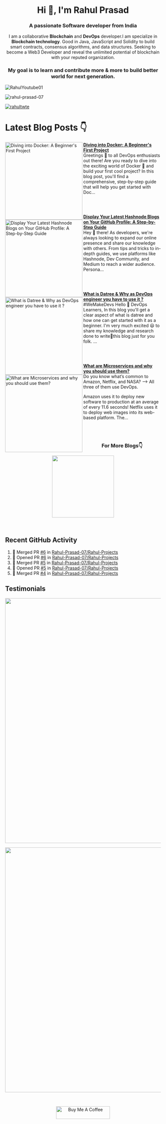 <h1 align="center">Hi 👋, I'm Rahul Prasad</h1>
<h3 align="center">A passionate Software developer from India</h3>

<div align="center">

I am a collaborative **Blockchain** and  **DevOps**  developer.I am specialize in **Blockchain technology**. Good in Java, JavaScript and Solidity to build smart contracts, consensus algorithms, and data structures. Seeking to become a Web3 Developer and reveal the unlimited potential of blockchain with your reputed organization.

### My goal is to learn and contribute more & more to build better world for next generation.
</div>


![RahulYoutube01](https://user-images.githubusercontent.com/101723031/187357459-4676f439-31c3-4b09-a82a-709f07e1e15f.png)


<p align="left"> 
  <img src="https://komarev.com/ghpvc/?username=rahul-prasad-07&label=Profile%20views&color=0e75b6&style=flat" alt="rahul-prasad-07" /> 
</p>

<p align="left"> <a href="https://twitter.com/rahultwte" target="blank"><img src="https://img.shields.io/twitter/follow/rahultwte?logo=twitter&style=for-the-badge" alt="rahultwte" /></a> </p>

# Latest Blog Posts 👇
<!-- HASHNODE_BLOG:START -->
<p align="left">
<a href="https://rahulprasad.hashnode.dev//diving-into-docker-a-beginners-first-project" title="Diving into Docker: A Beginner's First Project"><img src="https://cdn.hashnode.com/res/hashnode/image/upload/v1677321844020/9fc45144-4ab7-4389-bb3a-f1ce63ca2cae.png" alt="Diving into Docker: A Beginner's First Project" width="250px" align="left" /></a>
<a href="https://rahulprasad.hashnode.dev//diving-into-docker-a-beginners-first-project" title="Diving into Docker: A Beginner's First Project"><strong>Diving into Docker: A Beginner's First Project</strong></a>
<br/> Greetings 👋 to all DevOps enthusiasts out there! Are you ready to dive into the exciting world of Docker 🐳 and build your first cool project?
In this blog post, you'll find a comprehensive, step-by-step guide that will help you get started with Doc... </p> <br/> <br/>
<p align="left">
<a href="https://rahulprasad.hashnode.dev//display-your-latest-hashnode-blogs-on-your-github-profile-a-step-by-step-guide" title="Display Your Latest Hashnode Blogs on Your GitHub Profile: A Step-by-Step Guide"><img src="https://cdn.hashnode.com/res/hashnode/image/upload/v1677419149842/41fa6a6f-83f6-4fcc-97d2-4c90fe9bbed5.png" alt="Display Your Latest Hashnode Blogs on Your GitHub Profile: A Step-by-Step Guide" width="250px" align="left" /></a>
<a href="https://rahulprasad.hashnode.dev//display-your-latest-hashnode-blogs-on-your-github-profile-a-step-by-step-guide" title="Display Your Latest Hashnode Blogs on Your GitHub Profile: A Step-by-Step Guide"><strong>Display Your Latest Hashnode Blogs on Your GitHub Profile: A Step-by-Step Guide</strong></a>
<br/> Hey 👋 there!
As developers, we're always looking to expand our online presence and share our knowledge with others. From tips and tricks to in-depth guides, we use platforms like Hashnode, Dev Community, and Medium to reach a wider audience. Persona... </p> <br/> <br/>
<p align="left">
<a href="https://rahulprasad.hashnode.dev//what-is-datree-why-as-devops-engineer-you-have-to-use-it" title="What is Datree & Why as DevOps engineer you have  to use it ?"><img src="https://cdn.hashnode.com/res/hashnode/image/upload/v1676470329404/e06c25a3-38d5-4057-9b4b-c658257d947b.png" alt="What is Datree & Why as DevOps engineer you have  to use it ?" width="250px" align="left" /></a>
<a href="https://rahulprasad.hashnode.dev//what-is-datree-why-as-devops-engineer-you-have-to-use-it" title="What is Datree & Why as DevOps engineer you have  to use it ?"><strong>What is Datree & Why as DevOps engineer you have  to use it ?</strong></a>
<br/> #WeMakeDevs
Hello 👋 DevOps Learners, In this blog you'll get a clear aspect of what is datree and how one can get started with it as a beginner.
I'm very much excited 😃 to share my knowledge and research done to write📝this blog just for you folk.
... </p> <br/> <br/>
<p align="left">
<a href="https://rahulprasad.hashnode.dev//what-are-microservices-and-why-you-should-use-them" title="What are Microservices and why you should use them?"><img src="https://cdn.hashnode.com/res/hashnode/image/upload/v1669634129401/lF5OaG2Nz.png" alt="What are Microservices and why you should use them?" width="250px" align="left" /></a>
<a href="https://rahulprasad.hashnode.dev//what-are-microservices-and-why-you-should-use-them" title="What are Microservices and why you should use them?"><strong>What are Microservices and why you should use them?</strong></a>
<br/> Do you know what’s common to Amazon, Netflix, and NASA?
--> All three of them use DevOps. 

Amazon uses it to deploy new software to production at an average of every 11.6 seconds!
Netflix uses it to deploy web images into its web-based platform. The... </p> <br/> <br/>
<!-- HASHNODE_BLOG:END -->


<h3 align="center">For More Blogs👇</h3>
  
<p align="center"><a href="https://rahulprasad.hashnode.dev"><img src="https://user-images.githubusercontent.com/99068989/210178252-3748aa2f-bf99-4308-9df3-69bc027902dc.png" width="200px"></a></p><br/>

## Recent GitHub Activity
<!--START_SECTION:activity-->
1. 🎉 Merged PR [#6](https://github.com/Rahul-Prasad-07/Rahul-Projects/pull/6) in [Rahul-Prasad-07/Rahul-Projects](https://github.com/Rahul-Prasad-07/Rahul-Projects)
2. 💪 Opened PR [#6](https://github.com/Rahul-Prasad-07/Rahul-Projects/pull/6) in [Rahul-Prasad-07/Rahul-Projects](https://github.com/Rahul-Prasad-07/Rahul-Projects)
3. 🎉 Merged PR [#5](https://github.com/Rahul-Prasad-07/Rahul-Projects/pull/5) in [Rahul-Prasad-07/Rahul-Projects](https://github.com/Rahul-Prasad-07/Rahul-Projects)
4. 💪 Opened PR [#5](https://github.com/Rahul-Prasad-07/Rahul-Projects/pull/5) in [Rahul-Prasad-07/Rahul-Projects](https://github.com/Rahul-Prasad-07/Rahul-Projects)
5. 🎉 Merged PR [#4](https://github.com/Rahul-Prasad-07/Rahul-Projects/pull/4) in [Rahul-Prasad-07/Rahul-Projects](https://github.com/Rahul-Prasad-07/Rahul-Projects)
<!--END_SECTION:activity-->


## Testimonials

<p align="left"><a href="https://rahulprasad.hashnode.dev"><img src="https://user-images.githubusercontent.com/99068989/210179086-d93c54bb-389c-4252-bd6b-4a796cbc329a.png" width="790px"></a></p>
<p align="right"><a href="https://rahulprasad.hashnode.dev"><img src="https://user-images.githubusercontent.com/99068989/210179150-7f4599a6-919d-4c74-98d5-ada220efa99d.png" width="790px"></a></p><br/>

<p align="center"><a href="https://www.buymeacoffee.com/rahultwte/" target="_blank"><img src="https://cdn.buymeacoffee.com/buttons/default-orange.png" alt="Buy Me A Coffee" height="41" width="174"></a></p>


